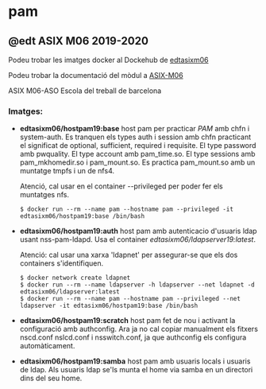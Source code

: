 # pam

## @edt ASIX M06 2019-2020


Podeu trobar les imatges docker al Dockehub de [edtasixm06](https://hub.docker.com/u/edtasixm06/)

Podeu trobar la documentació del mòdul a [ASIX-M06](https://sites.google.com/site/asixm06edt/)

ASIX M06-ASO Escola del treball de barcelona

### Imatges:

* **edtasixm06/hostpam19:base** host pam per practicar *PAM* amb chfn i system-auth. Es tranquen els types
  auth i session amb chfn practicant el significat de optional, sufficient, required i requisite. El type
  password amb pwquality. El type account amb pam_time.so. El type sessions amb pam_mkhomedir.so i 
  pam_mount.so. Es practica pam_mount.so amb un muntatge tmpfs i un de nfs4.

  Atenció, cal usar en el container --privileged per poder fer els muntatges nfs.

  ```$ docker run --rm --name pam --hostname pam --privileged -it edtasixm06/hostpam19:base /bin/bash ```

* **edtasixm06/hostpam19:auth** host pam amb autenticacio d'usuaris ldap usant nss-pam-ldapd. Usa el container 
  *edtasixm06/ldapserver19:latest*.

  Atenció: cal usar una xarxa 'ldapnet' per assegurar-se que els dos containers s'identifiquen.

  ```
  $ docker network create ldapnet
  $ docker run --rm --name ldapserver -h ldapserver --net ldapnet -d edtasixm06/ldapserver:latest
  $ docker run --rm --name pam --hostname pam --privileged --net ldapserver -it edtasixm06/hostpam19:base /bin/bash
  ```

* **edtasixm06/hostpam19:scratch** host pam fet de nou i activant la configuració amb authconfig. Ara ja no cal copiar 
  manualment els fitxers nscd.conf nslcd.conf i nsswitch.conf, ja que authconfig els configura automàticament.

* **edtasixm06/hostpam19:samba** host pam amb usuaris locals i usuaris de ldap. Als usuaris ldap se'ls munta el home 
  via samba en un directori dins del seu home.

 
